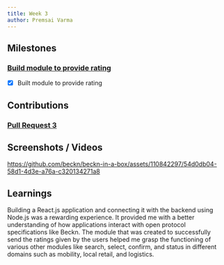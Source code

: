 ```yaml
---
title: Week 3
author: Premsai Varma 
---
```


## Milestones
### [Build module to provide rating](https://github.com/beckn/beckn-in-a-box/issues/12)
- [x] Built module to provide rating

## Contributions
### [Pull Request 3](https://github.com/beckn/beckn-in-a-box/pull/14) 

## Screenshots / Videos 
https://github.com/beckn/beckn-in-a-box/assets/110842297/54d0db04-58d1-4d3e-a76a-c320134271a8

## Learnings
Building a React.js application and connecting it with the backend using Node.js was a rewarding experience. It provided me with a better understanding of how applications interact with open protocol specifications like Beckn. The module that was created to successfully send the ratings given by the users helped me grasp the functioning of various other modules like search, select, confirm, and status in different domains such as mobility, local retail, and logistics.
